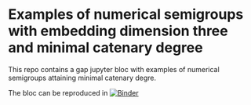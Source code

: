 # Examples of numerical semigroups with embedding dimension three and minimal catenary degree

This repo contains a gap jupyter bloc with examples of numerical semigroups attaining minimal catenary degre. 

The bloc can be reproduced in [![Binder](https://mybinder.org/badge_logo.svg)](https://mybinder.org/v2/gh/pedritomelenas/Examples-min-cat-deg/master?filepath=examples_min_cat_emb_dim_3.ipynb)
